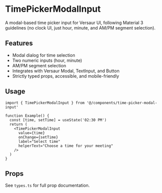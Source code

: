 # TimePickerModalInput

A modal-based time picker input for Versaur UI, following Material 3 guidelines (no clock UI, just hour, minute, and AM/PM segment selection).

## Features
- Modal dialog for time selection
- Two numeric inputs (hour, minute)
- AM/PM segment selection
- Integrates with Versaur Modal, TextInput, and Button
- Strictly typed props, accessible, and mobile-friendly

## Usage
```tsx
import { TimePickerModalInput } from '@/components/time-picker-modal-input'

function Example() {
  const [time, setTime] = useState('02:30 PM')
  return (
    <TimePickerModalInput
      value={time}
      onChange={setTime}
      label="Select time"
      helperText="Choose a time for your meeting"
    />
  )
}
```

## Props
See `types.ts` for full prop documentation.
